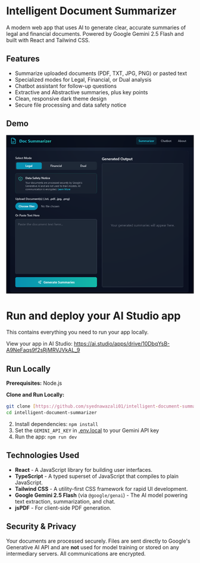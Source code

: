 # Intelligent Document Summarizer

A modern web app that uses AI to generate clear, accurate summaries of legal and financial documents. Powered by Google Gemini 2.5 Flash and built with React and Tailwind CSS.

## Features

- Summarize uploaded documents (PDF, TXT, JPG, PNG) or pasted text
- Specialized modes for Legal, Financial, or Dual analysis
- Chatbot assistant for follow-up questions
- Extractive and Abstractive summaries, plus key points
- Clean, responsive dark theme design
- Secure file processing and data safety notice

## Demo

![Screenshot of the Intelligent Document Summarizer app](./demo.png)
# Run and deploy your AI Studio app

This contains everything you need to run your app locally.

View your app in AI Studio: https://ai.studio/apps/drive/10DbqYsB-A9NeFaqs9f2sRjMRVJVkAL_9

## Run Locally

**Prerequisites:**  Node.js

**Clone and Run Locally:**
```bash
git clone [https://github.com/syednawazali01/intelligent-document-summarizer.git](https://github.com/syednawazali01/intelligent-document-summarizer.git)
cd intelligent-document-summarizer
```

2. Install dependencies:
   `npm install`
3. Set the `GEMINI_API_KEY` in [.env.local](.env.local) to your Gemini API key
4. Run the app:
   `npm run dev`

## Technologies Used

-   **React** - A JavaScript library for building user interfaces.
-   **TypeScript** - A typed superset of JavaScript that compiles to plain JavaScript.
-   **Tailwind CSS** - A utility-first CSS framework for rapid UI development.
-   **Google Gemini 2.5 Flash** (via `@google/genai`) - The AI model powering text extraction, summarization, and chat.
-   **jsPDF** - For client-side PDF generation.

## Security & Privacy

Your documents are processed securely. Files are sent directly to Google's Generative AI API and are **not** used for model training or stored on any intermediary servers. All communications are encrypted.
